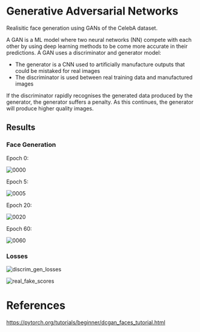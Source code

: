 # Generative Adversarial Networks
Realisitic face generation using GANs of the CelebA dataset.

A GAN is a ML model where two neural networks (NN) compete with each other by using deep learning methods to be come more accurate in their predictions. A GAN uses a discriminator and generator model:
* The generator is a CNN used to artificially manufacture outputs that could be mistaked for real images
* The discriminator is used between real training data and manufactured images

If the discriminator rapidly recognises the generated data produced by the generator, the generator suffers a penalty. As this continues, the generator will produce higher quality images.

## Results

### Face Generation
Epoch 0:

![0000](https://github.com/ryanlederhose/comp3710/assets/112144274/4ff34ac7-1832-4263-95b6-423022d12996)

Epoch 5:

![0005](https://github.com/ryanlederhose/comp3710/assets/112144274/3c5647bb-0039-48a1-892a-5e177e24fe81)

Epoch 20:

![0020](https://github.com/ryanlederhose/comp3710/assets/112144274/e890065c-a360-49c2-bad1-89813fafc030)

Epoch 60:

![0060](https://github.com/ryanlederhose/comp3710/assets/112144274/e57baef6-4d98-40ac-b8af-c37acf19ed8b)

### Losses
![discrim_gen_losses](https://github.com/ryanlederhose/comp3710/assets/112144274/2d15990c-ed08-4bf0-a7d6-39535f4dc15e)

![real_fake_scores](https://github.com/ryanlederhose/comp3710/assets/112144274/a3cceb59-7135-4081-bd53-f13f92e03b19)

# References
https://pytorch.org/tutorials/beginner/dcgan_faces_tutorial.html
